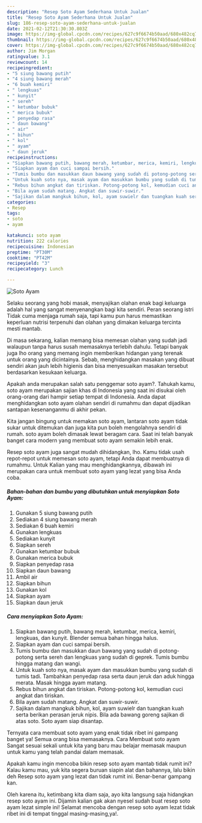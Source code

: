 ```yaml
---
description: "Resep Soto Ayam Sederhana Untuk Jualan"
title: "Resep Soto Ayam Sederhana Untuk Jualan"
slug: 186-resep-soto-ayam-sederhana-untuk-jualan
date: 2021-02-12T21:30:30.803Z
image: https://img-global.cpcdn.com/recipes/627c9f6674b50aad/680x482cq70/soto-ayam-foto-resep-utama.jpg
thumbnail: https://img-global.cpcdn.com/recipes/627c9f6674b50aad/680x482cq70/soto-ayam-foto-resep-utama.jpg
cover: https://img-global.cpcdn.com/recipes/627c9f6674b50aad/680x482cq70/soto-ayam-foto-resep-utama.jpg
author: Jim Morgan
ratingvalue: 3.1
reviewcount: 14
recipeingredient:
- "5 siung bawang putih"
- "4 siung bawang merah"
- "6 buah kemiri"
- " lengkuas"
- " kunyit"
- " sereh"
- " ketumbar bubuk"
- " merica bubuk"
- " penyedap rasa"
- " daun bawang"
- " air"
- " bihun"
- " kol"
- " ayam"
- " daun jeruk"
recipeinstructions:
- "Siapkan bawang putih, bawang merah, ketumbar, merica, kemiri, lengkuas, dan kunyit. Blender semua bahan hingga halus."
- "Siapkan ayam dan cuci sampai bersih."
- "Tumis bumbu dan masukkan daun bawang yang sudah di potong-potong serta sereh dan lengkuas yang sudah di geprek. Tumis bumbu hingga matang dan wangi."
- "Untuk kuah soto nya, masak ayam dan masukkan bumbu yang sudah di tumis tadi. Tambahkan penyedap rasa serta daun jeruk dan aduk hingga merata. Masak hingga ayam matang."
- "Rebus bihun angkat dan tiriskan. Potong-potong kol, kemudian cuci angkat dan tiriskan."
- "Bila ayam sudah matang. Angkat dan suwir-suwir."
- "Sajikan dalam mangkuk bihun, kol, ayam suwielr dan tuangkan kuah serta berikan perasan jeruk nipis. Bila ada bawang goreng sajikan di atas soto. Soto ayam siap disantap."
categories:
- Resep
tags:
- soto
- ayam

katakunci: soto ayam 
nutrition: 222 calories
recipecuisine: Indonesian
preptime: "PT30M"
cooktime: "PT42M"
recipeyield: "3"
recipecategory: Lunch

---
```



![Soto Ayam](https://img-global.cpcdn.com/recipes/627c9f6674b50aad/680x482cq70/soto-ayam-foto-resep-utama.jpg)

Selaku seorang yang hobi masak, menyajikan olahan enak bagi keluarga adalah hal yang sangat menyenangkan bagi kita sendiri. Peran seorang istri Tidak cuma menjaga rumah saja, tapi kamu pun harus memastikan keperluan nutrisi terpenuhi dan olahan yang dimakan keluarga tercinta mesti mantab.

Di masa  sekarang, kalian memang bisa memesan olahan yang sudah jadi walaupun tanpa harus susah memasaknya terlebih dahulu. Tetapi banyak juga lho orang yang memang ingin memberikan hidangan yang terenak untuk orang yang dicintainya. Sebab, menghidangkan masakan yang dibuat sendiri akan jauh lebih higienis dan bisa menyesuaikan masakan tersebut berdasarkan kesukaan keluarga. 



Apakah anda merupakan salah satu penggemar soto ayam?. Tahukah kamu, soto ayam merupakan sajian khas di Indonesia yang saat ini disukai oleh orang-orang dari hampir setiap tempat di Indonesia. Anda dapat menghidangkan soto ayam olahan sendiri di rumahmu dan dapat dijadikan santapan kesenanganmu di akhir pekan.

Kita jangan bingung untuk memakan soto ayam, lantaran soto ayam tidak sukar untuk ditemukan dan juga kita pun boleh mengolahnya sendiri di rumah. soto ayam boleh dimasak lewat beragam cara. Saat ini telah banyak banget cara modern yang membuat soto ayam semakin lebih enak.

Resep soto ayam juga sangat mudah dihidangkan, lho. Kamu tidak usah repot-repot untuk memesan soto ayam, tetapi Anda dapat membuatnya di rumahmu. Untuk Kalian yang mau menghidangkannya, dibawah ini merupakan cara untuk membuat soto ayam yang lezat yang bisa Anda coba.

<!--inarticleads1-->

##### Bahan-bahan dan bumbu yang dibutuhkan untuk menyiapkan Soto Ayam:

1. Gunakan 5 siung bawang putih
1. Sediakan 4 siung bawang merah
1. Sediakan 6 buah kemiri
1. Gunakan  lengkuas
1. Sediakan  kunyit
1. Siapkan  sereh
1. Gunakan  ketumbar bubuk
1. Gunakan  merica bubuk
1. Siapkan  penyedap rasa
1. Siapkan  daun bawang
1. Ambil  air
1. Siapkan  bihun
1. Gunakan  kol
1. Siapkan  ayam
1. Siapkan  daun jeruk




<!--inarticleads2-->

##### Cara menyiapkan Soto Ayam:

1. Siapkan bawang putih, bawang merah, ketumbar, merica, kemiri, lengkuas, dan kunyit. Blender semua bahan hingga halus.
1. Siapkan ayam dan cuci sampai bersih.
1. Tumis bumbu dan masukkan daun bawang yang sudah di potong-potong serta sereh dan lengkuas yang sudah di geprek. Tumis bumbu hingga matang dan wangi.
1. Untuk kuah soto nya, masak ayam dan masukkan bumbu yang sudah di tumis tadi. Tambahkan penyedap rasa serta daun jeruk dan aduk hingga merata. Masak hingga ayam matang.
1. Rebus bihun angkat dan tiriskan. Potong-potong kol, kemudian cuci angkat dan tiriskan.
1. Bila ayam sudah matang. Angkat dan suwir-suwir.
1. Sajikan dalam mangkuk bihun, kol, ayam suwielr dan tuangkan kuah serta berikan perasan jeruk nipis. Bila ada bawang goreng sajikan di atas soto. Soto ayam siap disantap.




Ternyata cara membuat soto ayam yang enak tidak ribet ini gampang banget ya! Semua orang bisa memasaknya. Cara Membuat soto ayam Sangat sesuai sekali untuk kita yang baru mau belajar memasak maupun untuk kamu yang telah pandai dalam memasak.

Apakah kamu ingin mencoba bikin resep soto ayam mantab tidak rumit ini? Kalau kamu mau, yuk kita segera buruan siapin alat dan bahannya, lalu bikin deh Resep soto ayam yang lezat dan tidak rumit ini. Benar-benar gampang kan. 

Oleh karena itu, ketimbang kita diam saja, ayo kita langsung saja hidangkan resep soto ayam ini. Dijamin kalian gak akan nyesel sudah buat resep soto ayam lezat simple ini! Selamat mencoba dengan resep soto ayam lezat tidak ribet ini di tempat tinggal masing-masing,ya!.

